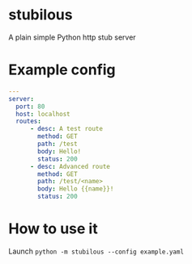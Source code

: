 # stubilous
A plain simple Python http stub server

Example config
==============
```yaml
---
server:
  port: 80
  host: localhost
  routes:
      - desc: A test route
        method: GET
        path: /test
        body: Hello!
        status: 200
      - desc: Advanced route
        method: GET
        path: /test/<name>
        body: Hello {{name}}!
        status: 200
```

How to use it
=============
Launch `python -m stubilous --config example.yaml`
